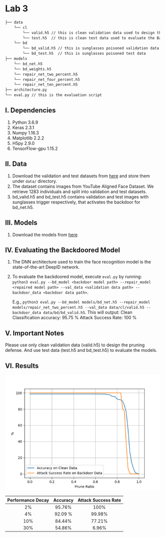 # Lab 3

```bash
├── data 
    └── cl
        └── valid.h5 // this is clean validation data used to design the defense
        └── test.h5  // this is clean test data used to evaluate the BadNet
    └── bd
        └── bd_valid.h5 // this is sunglasses poisoned validation data
        └── bd_test.h5  // this is sunglasses poisoned test data
├── models
    └── bd_net.h5
    └── bd_weights.h5
    └── repair_net_two_percent.h5
    └── repair_net_four_percent.h5
    └── repair_net_ten_percent.h5
├── architecture.py
└── eval.py // this is the evaluation script
```

## I. Dependencies
   1. Python 3.6.9
   2. Keras 2.3.1
   3. Numpy 1.16.3
   4. Matplotlib 2.2.2
   5. H5py 2.9.0
   6. TensorFlow-gpu 1.15.2
   
## II. Data
   1. Download the validation and test datasets from [here](https://drive.google.com/drive/folders/1Rs68uH8Xqa4j6UxG53wzD0uyI8347dSq?usp=sharing) and store them under `data/` directory.
   2. The dataset contains images from YouTube Aligned Face Dataset. We retrieve 1283 individuals and split into validation and test datasets.
   3. bd_valid.h5 and bd_test.h5 contains validation and test images with sunglasses trigger respectively, that activates the backdoor for bd_net.h5. 

## III. Models
   1. Download the models from [here](https://drive.google.com/drive/folders/1Wpd4V7Uaw5yBfJ6PytUx3a4A6Fp2YayR?usp=sharing)

## IV. Evaluating the Backdoored Model
   1. The DNN architecture used to train the face recognition model is the state-of-the-art DeepID network. 
   2. To evaluate the backdoored model, execute `eval.py` by running:  
      `python3 eval.py --bd_model <backdoor model path> --repair_model <repaired model path> --val_data <validation data path> --backdoor_data <backdoor data path>`.
      
      E.g., `python3 eval.py --bd_model models/bd_net.h5 --repair_model models/repair_net_two_percent.h5 --val_data data/cl/valid.h5 --backdoor_data data/bd/bd_valid.h5`. This will output:
      Clean Classification accuracy: 95.75 %
      Attack Success Rate: 100 %

## V. Important Notes
Please use only clean validation data (valid.h5) to design the pruning defense. And use test data (test.h5 and bd_test.h5) to evaluate the models. 

## VI. Results
![teaser](acc_prune_ratio.png)

| Performance Decay | Accuracy | Attack Success Rate |
| :---: | :---: | :---: |
| 2% | 95.76% | 100% |
| 4% | 92.09 % | 99.98% |
| 10% | 84.44% | 77.21% |
| 30% | 54.86% | 6.96% |
